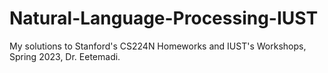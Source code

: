 # Natural-Language-Processing-IUST
My solutions to Stanford's CS224N Homeworks and IUST's Workshops, Spring 2023, Dr. Eetemadi.
